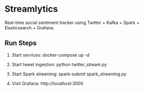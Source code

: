 # Streamlytics

Real-time social sentiment tracker using Twitter + Kafka + Spark + Elasticsearch + Grafana.

## Run Steps

1. Start services:
    docker-compose up -d

2. Start tweet ingestion:
    python twitter_stream.py

3. Start Spark streaming:
    spark-submit spark_streaming.py

4. Visit Grafana:
    http://localhost:3000
